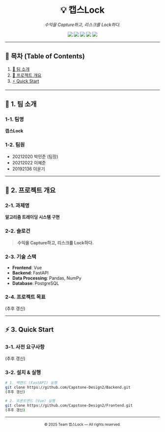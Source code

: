 <h1 align="center">💡 캡스Lock</h1>
<p align="center"><em>수익을 Capture하고, 리스크를 Lock하다.</em></p>

<p align="center">
  <img src="https://img.shields.io/badge/Frontend-Vue-4FC08D?logo=vue.js&logoColor=white" />
  <img src="https://img.shields.io/badge/Backend-FastAPI-009688?logo=fastapi&logoColor=white" />
  <img src="https://img.shields.io/badge/Data-Pandas-150458?logo=pandas&logoColor=white" />
  <img src="https://img.shields.io/badge/Data-NumPy-013243?logo=numpy&logoColor=white" />
  <img src="https://img.shields.io/badge/DB-PostgreSQL-336791?logo=postgresql&logoColor=white" />
</p>

---

## 📑 목차 (Table of Contents)
1. [👥 팀 소개](#-1-팀-소개)  
2. [📌 프로젝트 개요](#-2-프로젝트-개요)  
3. [⚡ Quick Start](#-3-quick-start)  

---

## 👥 1. 팀 소개

### 1-1. 팀명
**캡스Lock**

### 1-2. 팀원
- 20212020 박민준 (팀장)  
- 20212022 이예준  
- 20192136 이윤기  

---

## 📌 2. 프로젝트 개요

### 2-1. 과제명
**알고리즘 트레이딩 시스템 구현**

### 2-2. 슬로건
> **수익을 Capture하고, 리스크를 Lock하다.**

### 2-3. 기술 스택
- **Frontend**: Vue  
- **Backend**: FastAPI  
- **Data Processing**: Pandas, NumPy  
- **Database**: PostgreSQL  

### 2-4. 프로젝트 목표
(추후 갱신)

---

## ⚡ 3. Quick Start

### 3-1. 사전 요구사항
(추후 갱신)

### 3-2. 설치 & 실행
```bash
# 1. 백엔드 (FastAPI) 실행
git clone https://github.com/Capstone-Design2/Backend.git
(추후 갱신)

# 2. 프론트엔드 (Vue) 실행
git clone https://github.com/Capstone-Design2/Frontend.git
(추후 갱신)
```

---

<p align="center">
  <sub>© 2025 Team 캡스Lock — All rights reserved.</sub>
</p>
